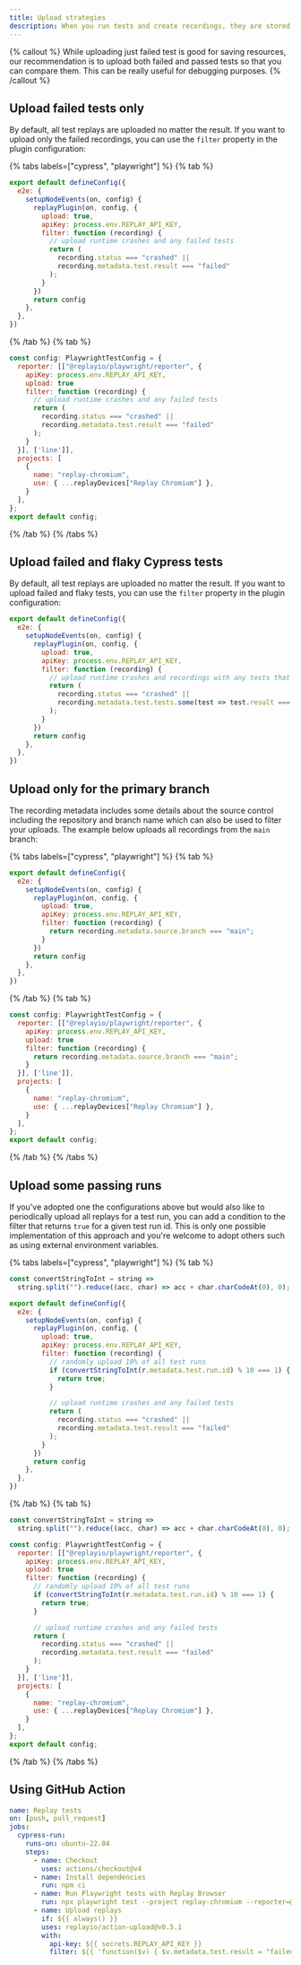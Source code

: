 ```yaml
---
title: Upload strategies
description: When you run tests and create recordings, they are stored locally. You can opt to upload them automatically or define your own uploading strategy. All uploaded recordings become accessible in the Replay App.
---
```


{% callout %}
While uploading just failed test is good for saving resources, our recommendation is to upload both failed and passed tests so that you can compare them. This can be really useful for debugging purposes.
{% /callout %}

## Upload failed tests only
By default, all test replays are uploaded no matter the result. If you want to upload only the failed recordings, you can use the `filter` property in the plugin configuration:

{% tabs labels=["cypress", "playwright"] %}
  {% tab %}
  ```js
  export default defineConfig({
    e2e: {
      setupNodeEvents(on, config) {
        replayPlugin(on, config, {
          upload: true,
          apiKey: process.env.REPLAY_API_KEY,
          filter: function (recording) {
            // upload runtime crashes and any failed tests
            return (
              recording.status === "crashed" ||
              recording.metadata.test.result === "failed"
            );
          }
        })
        return config
      },
    },
  })
  ```
  {% /tab %}
  {% tab %}
  ```js
  const config: PlaywrightTestConfig = {
    reporter: [["@replayio/playwright/reporter", {
      apiKey: process.env.REPLAY_API_KEY,
      upload: true
      filter: function (recording) {
        // upload runtime crashes and any failed tests
        return (
          recording.status === "crashed" ||
          recording.metadata.test.result === "failed"
        );
      }
    }], ['line']],
    projects: [
      {
        name: "replay-chromium",
        use: { ...replayDevices["Replay Chromium"] },
      }
    ],
  };
  export default config;
  ```
  {% /tab %}
{% /tabs %}


## Upload failed and flaky Cypress tests
By default, all test replays are uploaded no matter the result. If you want to upload failed and flaky tests, you can use the `filter` property in the plugin configuration:

```js
export default defineConfig({
  e2e: {
    setupNodeEvents(on, config) {
      replayPlugin(on, config, {
        upload: true,
        apiKey: process.env.REPLAY_API_KEY,
        filter: function (recording) {
          // upload runtime crashes and recordings with any tests that failed
          return (
            recording.status === "crashed" ||
            recording.metadata.test.tests.some(test => test.result === "failed")
          );
        }
      })
      return config
    },
  },
})
```

## Upload only for the primary branch

The recording metadata includes some details about the source control including the repository and branch name which can also be used to filter your uploads. The example below uploads all recordings from the `main` branch:

{% tabs labels=["cypress", "playwright"] %}
  {% tab %}
  ```js
  export default defineConfig({
    e2e: {
      setupNodeEvents(on, config) {
        replayPlugin(on, config, {
          upload: true,
          apiKey: process.env.REPLAY_API_KEY,
          filter: function (recording) {
            return recording.metadata.source.branch === "main";
          }
        })
        return config
      },
    },
  })
  ```
  {% /tab %}
  {% tab %}
  ```js
  const config: PlaywrightTestConfig = {
    reporter: [["@replayio/playwright/reporter", {
      apiKey: process.env.REPLAY_API_KEY,
      upload: true
      filter: function (recording) {
        return recording.metadata.source.branch === "main";
      }
    }], ['line']],
    projects: [
      {
        name: "replay-chromium",
        use: { ...replayDevices["Replay Chromium"] },
      }
    ],
  };
  export default config;
  ```
  {% /tab %}
{% /tabs %}


## Upload some passing runs

If you've adopted one the configurations above but would also like to periodically upload all replays for a test run, you can add a condition to the filter that returns `true` for a given test run id. This is only one possible implementation of this approach and you're welcome to adopt others such as using external environment variables.

{% tabs labels=["cypress", "playwright"] %}
  {% tab %}
  ```js
  const convertStringToInt = string =>
    string.split("").reduce((acc, char) => acc + char.charCodeAt(0), 0);

  export default defineConfig({
    e2e: {
      setupNodeEvents(on, config) {
        replayPlugin(on, config, {
          upload: true,
          apiKey: process.env.REPLAY_API_KEY,
          filter: function (recording) {
            // randomly upload 10% of all test runs
            if (convertStringToInt(r.metadata.test.run.id) % 10 === 1) {
              return true;
            }

            // upload runtime crashes and any failed tests
            return (
              recording.status === "crashed" ||
              recording.metadata.test.result === "failed"
            );
          }
        })
        return config
      },
    },
  })
  ```
  {% /tab %}
  {% tab %}
  ```js
  const convertStringToInt = string =>
    string.split("").reduce((acc, char) => acc + char.charCodeAt(0), 0);

  const config: PlaywrightTestConfig = {
    reporter: [["@replayio/playwright/reporter", {
      apiKey: process.env.REPLAY_API_KEY,
      upload: true
      filter: function (recording) {
        // randomly upload 10% of all test runs
        if (convertStringToInt(r.metadata.test.run.id) % 10 === 1) {
          return true;
        }

        // upload runtime crashes and any failed tests
        return (
          recording.status === "crashed" ||
          recording.metadata.test.result === "failed"
        );
      }
    }], ['line']],
    projects: [
      {
        name: "replay-chromium",
        use: { ...replayDevices["Replay Chromium"] },
      }
    ],
  };
  export default config;
  ```
  {% /tab %}
{% /tabs %}

## Using GitHub Action
```yml {% fileName=".github/workflows/e2e.yml" lineNumbers=true highlight=[19] %}
name: Replay tests
on: [push, pull_request]
jobs:
  cypress-run:
    runs-on: ubuntu-22.04
    steps:
      - name: Checkout
        uses: actions/checkout@v4
      - name: Install dependencies
        run: npm ci
      - name: Run Playwright tests with Replay Browser
        run: npx playwright test --project replay-chromium --reporter=@replayio/playwright/reporter,line
      - name: Upload replays
        if: ${{ always() }}
        uses: replayio/action-upload@v0.5.1
        with:
          api-key: ${{ secrets.REPLAY_API_KEY }}
          filter: ${{ 'function($v) { $v.metadata.test.result = "failed" }' }}
```

